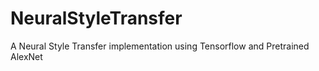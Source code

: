 # NeuralStyleTransfer
A Neural Style Transfer implementation using Tensorflow and Pretrained AlexNet
